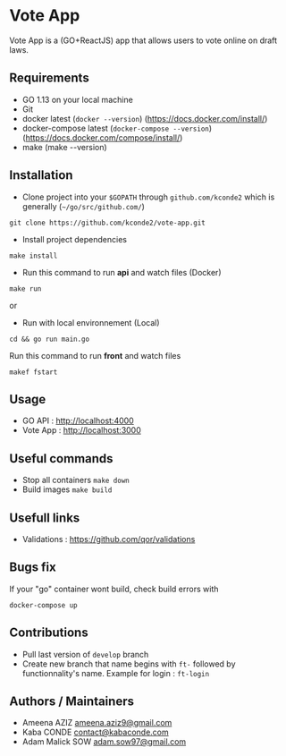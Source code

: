 # Vote App

Vote App is a (GO+ReactJS) app that allows users to vote online on draft laws.

## Requirements

- GO 1.13 on your local machine
- Git
- docker latest (`docker --version`) (https://docs.docker.com/install/)
- docker-compose latest (`docker-compose --version`) (https://docs.docker.com/compose/install/)
- make (make --version)

## Installation

- Clone project into your `$GOPATH` through `github.com/kconde2` which is generally (`~/go/src/github.com/`)

```
git clone https://github.com/kconde2/vote-app.git
```

- Install project dependencies

```
make install
```

- Run this command to run **api** and watch files (Docker)

```
make run
```

or

- Run with local environnement (Local)

```
cd && go run main.go
```

Run this command to run **front** and watch files

```
makef fstart
```

## Usage

- GO API : [http://localhost:4000](http://localhost:4000)
- Vote App : [http://localhost:3000](http://localhost:3000)

## Useful commands

- Stop all containers `make down`
- Build images `make build`

## Usefull links
- Validations : https://github.com/qor/validations

## Bugs fix
If your "go" container wont build, check build errors  with
```
docker-compose up
```

## Contributions

- Pull last version of `develop` branch
- Create new branch that name begins with `ft-` followed by functionnality's name. Example for login : `ft-login`

## Authors / Maintainers

- Ameena AZIZ <ameena.aziz9@gmail.com>
- Kaba CONDE <contact@kabaconde.com>
- Adam Malick SOW <adam.sow97@gmail.com>
